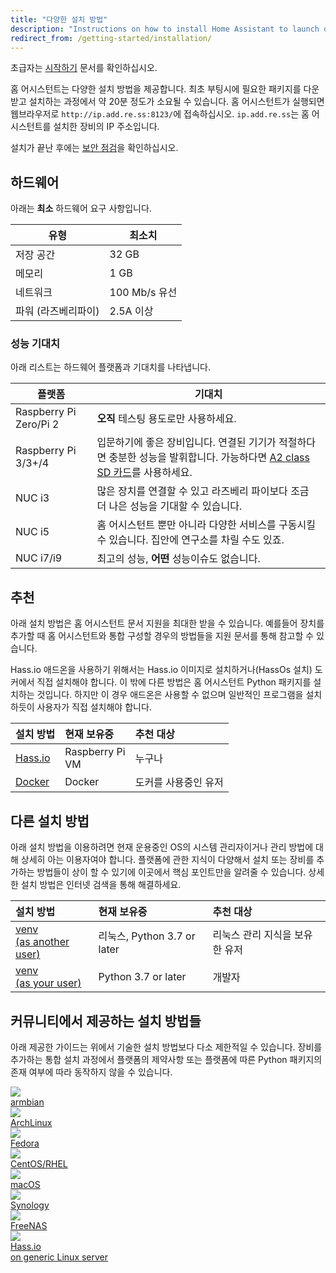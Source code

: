 ```yaml
---
title: "다양한 설치 방법"
description: "Instructions on how to install Home Assistant to launch on start."
redirect_from: /getting-started/installation/
---
```


<div class='note'>

초급자는 [시작하기](/getting-started/) 문서를 확인하십시오.

</div>

홈 어시스턴트는 다양한 설치 방법을 제공합니다. 최초 부팅시에 필요한 패키지를 다운받고 설치하는 과정에서 약 20분 정도가 소요될 수 있습니다. 홈 어시스턴트가 실행되면 웹브라우저로 `http://ip.add.re.ss:8123/`에 접속하십시오. `ip.add.re.ss`는 홈 어시스턴트를 설치한 장비의 IP 주소입니다.

<div class='note warning'>

  설치가 끝난 후에는 [보안 점검](/docs/configuration/securing/)을 확인하십시오.

</div>

## 하드웨어

아래는 **최소** 하드웨어 요구 사항입니다.

유형 | 최소치
-- | --
저장 공간 | 32 GB
메모리 | 1 GB
네트워크 | 100 Mb/s 유선
파워 (라즈베리파이) | 2.5A 이상

### 성능 기대치

아래 리스트는 하드웨어 플랫폼과 기대치를 나타냅니다.

플랫폼 | 기대치
-- | --
Raspberry Pi Zero/Pi 2 | **오직** 테스팅 용도로만 사용하세요.
Raspberry Pi 3/3+/4 | 입문하기에 좋은 장비입니다. 연결된 기기가 적절하다면 충분한 성능을 발휘합니다. 가능하다면 [A2 class SD 카드](https://amzn.to/2X0Z2di)를 사용하세요.
NUC i3 | 많은 장치를 연결할 수 있고 라즈베리 파이보다 조금 더 나은 성능을 기대할 수 있습니다.
NUC i5 | 홈 어시스턴트 뿐만 아니라 다양한 서비스를 구동시킬 수 있습니다. 집안에 연구소를 차릴 수도 있죠.
NUC i7/i9 | 최고의 성능, **어떤** 성능이슈도 없습니다.

## 추천
아래 설치 방법은 홈 어시스턴트 문서 지원을 최대한 받을 수 있습니다. 예를들어 장치를 추가할 때 홈 어시스턴트와 통합 구성할 경우의 방법들을 지원 문서를 통해 참고할 수 있습니다.

<div class='note'>

Hass.io 애드온을 사용하기 위해서는 Hass.io 이미지로 설치하거나(HassOs 설치) 도커에서 직접 설치해야 합니다. 이 밖에 다른 방법은 홈 어시스턴트 Python 패키지를 설치하는 것입니다. 하지만 이 경우 애드온은 사용할 수 없으며 일반적인 프로그램을 설치하듯이 사용자가 직접 설치해야 합니다.

</div>

**설치 방법**|**현재 보유중**|**추천 대상**
:-----|:-----|:-----
[Hass.io](/hassio/installation/)|Raspberry Pi<br>VM|누구나
[Docker](/docs/installation/docker/)|Docker|도커를 사용중인 유저

## 다른 설치 방법

아래 설치 방법을 이용하려면 현재 운용중인 OS의 시스템 관리자이거나 관리 방법에 대해 상세히 아는 이용자여야 합니다. 플랫폼에 관한 지식이 다양해서 설치 또는 장비를 추가하는 방법들이 상이 할 수 있기에 이곳에서 핵심 포인트만을 알려줄 수 있습니다. 상세한 설치 방법은 인터넷 검색을 통해 해결하세요.

**설치 방법**|**현재 보유중**|**추천 대상**
:-----|:-----|:-----
[venv<BR>(as another user)](/docs/installation/raspberry-pi/)|리눅스, Python 3.7 or later| 리눅스 관리 지식을 보유한 유저
[venv<BR>(as your user)](/docs/installation/virtualenv/)|Python 3.7 or later|개발자

## 커뮤니티에서 제공하는 설치 방법들

아래 제공한 가이드는 위에서 기술한 설치 방법보다 다소 제한적일 수 있습니다. 장비를 추가하는 통합 설치 과정에서 플랫폼의 제약사항 또는 플랫폼에 따른 Python 패키지의 존재 여부에 따라 동작하지 않을 수 있습니다.

<div class="text-center hass-option-cards" markdown="0">
  <a class='option-card' href='/docs/installation/armbian/'>
    <div class='img-container'>
      <img src='/images/supported_brands/armbian.png' />
    </div>
    <div class='title'>armbian</div>
  </a>
  <a class='option-card' href='/docs/installation/archlinux/'>
    <div class='img-container'>
      <img src='/images/supported_brands/archlinux.png' />
    </div>
    <div class='title'>ArchLinux</div>
  </a>
  <a class='option-card' href='/docs/installation/fedora/'>
    <div class='img-container'>
      <img src='/images/supported_brands/fedora.png' />
    </div>
    <div class='title'>Fedora</div>
  </a>
  <a class='option-card' href='/docs/installation/centos/'>
    <div class='img-container'>
      <img src='/images/supported_brands/centos.png' />
    </div>
    <div class='title'>CentOS/RHEL</div>
  </a>
  <a class='option-card' href='/docs/installation/macos/'>
    <div class='img-container'>
      <img src='/images/supported_brands/apple.png' />
    </div>
    <div class='title'>macOS</div>
  </a>
  <a class='option-card' href='/docs/installation/synology/'>
    <div class='img-container'>
      <img src='/images/supported_brands/synology.png' />
    </div>
    <div class='title'>Synology</div>
  </a>
  <a class='option-card' href='/docs/installation/freenas/'>
    <div class='img-container'>
      <img src='/images/supported_brands/freenas.png' />
    </div>
    <div class='title'>FreeNAS</div>
  </a>
  <a class='option-card' href='/hassio/installation/#alternative-install-on-a-generic-linux-host'>
    <div class='img-container'>
      <img src='/images/supported_brands/home-assistant.png' />
    </div>
    <div class='title'>Hass.io <br> on generic Linux server</div>
  </a>
</div>

